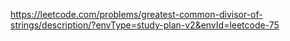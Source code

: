 https://leetcode.com/problems/greatest-common-divisor-of-strings/description/?envType=study-plan-v2&envId=leetcode-75

